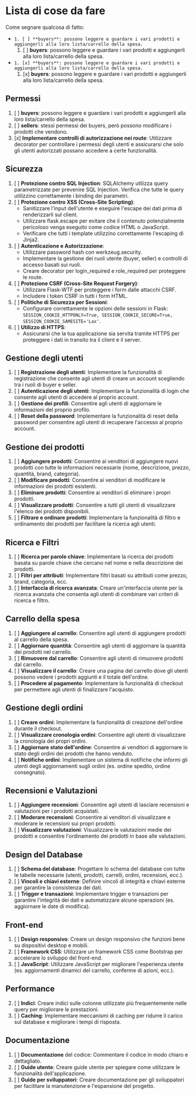 # Lista di cose da fare

Come segnare qualcosa di fatto:  
+ `1. [ ] **buyers**: possono leggere e guardare i vari prodotti e aggiungerli alla loro lista/carrello della spesa.` 
    1. [ ] **buyers**: possono leggere e guardare i vari prodotti e aggiungerli alla loro lista/carrello della spesa.
+ `1. [x] **buyers**: possono leggere e guardare i vari prodotti e aggiungerli alla loro lista/carrello della spesa.` 
    1. [x] **buyers**: possono leggere e guardare i vari prodotti e aggiungerli alla loro lista/carrello della spesa.


## Permessi

1. [ ] **buyers**: possono leggere e guardare i vari prodotti e aggiungerli alla loro lista/carrello della spesa.
2. [ ] **sellers**: stessi permessi dei buyers, però possono modificare i prodotti che vendono.
3. [x] **Implementare controlli di autorizzazione nei route**: Utilizzare decorator per controllare i permessi degli utenti e assicurarsi che solo gli utenti autorizzati possano accedere a certe funzionalità.

## Sicurezza

1. [ ] **Protezione contro SQL Injection**: SQLAlchemy utilizza query parametrizzate per prevenire SQL Injection. Verifica che tutte le query utilizzino correttamente i binding dei parametri.
2. [ ] **Protezione contro XSS (Cross-Site Scripting)**:
   * Sanitizzare l'input dell'utente e eseguire l'escape dei dati prima di renderizzarli sul client. 
   * Utilizzare flask.escape per evitare che il contenuto potenzialmente pericoloso venga eseguito come codice HTML o JavaScript. 
   * Verificare che tutti i template utilizzino correttamente l'escaping di Jinja2.
3. [ ] **Autenticazione e Autorizzazione**:
   * Utilizzare password hash con werkzeug.security. 
   * Implementare la gestione dei ruoli utente (buyer, seller) e controlli di accesso basati sui ruoli. 
   * Creare decorator per login_required e role_required per proteggere le route.
4. [ ] **Protezione CSRF (Cross-Site Request Forgery)**:
   * Utilizzare Flask-WTF per proteggere i form dalle attacchi CSRF. 
   * Includere i token CSRF in tutti i form HTML.
5. [ ] **Politiche di Sicurezza per Sessioni**:
   * Configurare correttamente le opzioni delle sessioni in Flask: `SESSION_COOKIE_HTTPONLY=True, SESSION_COOKIE_SECURE=True, SESSION_COOKIE_SAMESITE='Lax'`.
6. [ ] **Utilizzo di HTTPS**:
   * Assicurarsi che la tua applicazione sia servita tramite HTTPS per proteggere i dati in transito tra il client e il server.

## Gestione degli utenti

1. [ ] **Registrazione degli utenti**: Implementare la funzionalità di registrazione che consente agli utenti di creare un account scegliendo tra i ruoli di buyer e seller.
2. [ ] **Autenticazione degli utenti**: Implementare la funzionalità di login che consente agli utenti di accedere al proprio account.
3. [ ] **Gestione dei profili**: Consentire agli utenti di aggiornare le informazioni del proprio profilo.
4. [ ] **Reset della password**: Implementare la funzionalità di reset della password per consentire agli utenti di recuperare l'accesso al proprio account.

## Gestione dei prodotti

1. [ ] **Aggiungere prodotti**: Consentire ai venditori di aggiungere nuovi prodotti con tutte le informazioni necessarie (nome, descrizione, prezzo, quantità, brand, categoria).
2. [ ] **Modificare prodotti**: Consentire ai venditori di modificare le informazioni dei prodotti esistenti.
3. [ ] **Eliminare prodotti**: Consentire ai venditori di eliminare i propri prodotti.
4. [ ] **Visualizzare prodotti**: Consentire a tutti gli utenti di visualizzare l'elenco dei prodotti disponibili.
5. [ ] **Filtrare e ordinare prodotti**: Implementare la funzionalità di filtro e ordinamento dei prodotti per facilitare la ricerca agli utenti.

## Ricerca e Filtri

1. [ ] **Ricerca per parole chiave**: Implementare la ricerca dei prodotti basata su parole chiave che cercano nel nome e nella descrizione dei prodotti.
2. [ ] **Filtri per attributi**: Implementare filtri basati su attributi come prezzo, brand, categoria, ecc.
3. [ ] **Interfaccia di ricerca avanzata**: Creare un'interfaccia utente per la ricerca avanzata che consenta agli utenti di combinare vari criteri di ricerca e filtro.

## Carrello della spesa

1. [ ] **Aggiungere al carrello**: Consentire agli utenti di aggiungere prodotti al carrello della spesa.
2. [ ] **Aggiornare quantità**: Consentire agli utenti di aggiornare la quantità dei prodotti nel carrello.
3. [ ] **Rimuovere dal carrello**: Consentire agli utenti di rimuovere prodotti dal carrello.
4. [ ] **Visualizzare il carrello**: Creare una pagina del carrello dove gli utenti possono vedere i prodotti aggiunti e il totale dell'ordine.
5. [ ] **Procedere al pagamento**: Implementare la funzionalità di checkout per permettere agli utenti di finalizzare l'acquisto.

## Gestione degli ordini

1. [ ] **Creare ordini**: Implementare la funzionalità di creazione dell'ordine durante il checkout.
2. [ ] **Visualizzare cronologia ordini**: Consentire agli utenti di visualizzare la cronologia dei propri ordini.
3. [ ] **Aggiornare stato dell'ordine**: Consentire ai venditori di aggiornare lo stato degli ordini dei prodotti che hanno venduto.
4. [ ] **Notifiche ordini**: Implementare un sistema di notifiche che informi gli utenti degli aggiornamenti sugli ordini (es. ordine spedito, ordine consegnato).

## Recensioni e Valutazioni

1. [ ] **Aggiungere recensioni**: Consentire agli utenti di lasciare recensioni e valutazioni per i prodotti acquistati.
2. [ ] **Moderare recensioni**: Consentire ai venditori di visualizzare e moderare le recensioni sui propri prodotti.
3. [ ] **Visualizzare valutazioni**: Visualizzare le valutazioni medie dei prodotti e consentire l'ordinamento dei prodotti in base alle valutazioni.

## Design del Database

1. [ ] **Schema del database**: Progettare lo schema del database con tutte le tabelle necessarie (utenti, prodotti, carrelli, ordini, recensioni, ecc.).
2. [ ] **Vincoli e chiavi esterne**: Definire vincoli di integrità e chiavi esterne per garantire la consistenza dei dati.
3. [ ] **Trigger e transazioni**: Implementare trigger e transazioni per garantire l'integrità dei dati e automatizzare alcune operazioni (es. aggiornare le date di modifica).

## Front-end

1. [ ] **Design responsivo**: Creare un design responsivo che funzioni bene su dispositivi desktop e mobili.
2. [ ] **Framework CSS**: Utilizzare un framework CSS come Bootstrap per accelerare lo sviluppo del front-end.
3. [ ] **JavaScript**: Utilizzare JavaScript per migliorare l'esperienza utente (es. aggiornamenti dinamici del carrello, conferme di azioni, ecc.).

## Performance

2. [ ] **Indici**: Creare indici sulle colonne utilizzate più frequentemente nelle query per migliorare le prestazioni.
3. [ ] **Caching**: Implementare meccanismi di caching per ridurre il carico sul database e migliorare i tempi di risposta.

## Documentazione

1. [ ] **Documentazione** del codice: Commentare il codice in modo chiaro e dettagliato.
2. [ ] **Guide utente**: Creare guide utente per spiegare come utilizzare le funzionalità dell'applicazione.
3. [ ] **Guide per sviluppatori**: Creare documentazione per gli sviluppatori per facilitare la manutenzione e l'espansione del progetto.